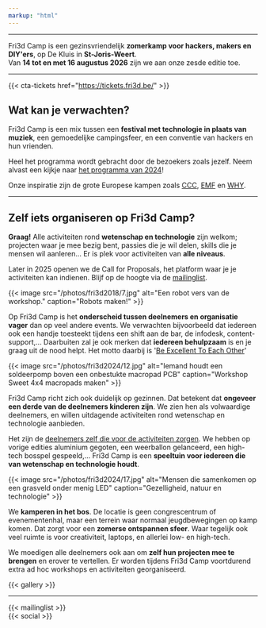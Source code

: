 ```yaml
---
markup: "html"
---
```


<hr class="gridrule" />

<div class="block--callout">
<div class="decoblock decoblock--bend decoblock--l"></div>
<p>Fri3d Camp is een gezinsvriendelijk <strong>zomerkamp voor hackers, makers en DIY'ers</strong>, op De Kluis in <strong>St-Joris-Weert</strong>.<br/>Van <strong>14 tot en met 16 augustus 2026</strong> zijn we aan onze zesde editie toe.</p>
<div class="decoblock decoblock--herringbone decoblock--br"></div>
</div>

<hr class="gridrule" />

{{< cta-tickets href="https://tickets.fri3d.be/" >}}

<div class="block--centered">

<h2>Wat kan je verwachten?</h2>
<p>Fri3d Camp is een mix tussen een <strong>festival met technologie in plaats van muziek</strong>, een gemoedelijke campingsfeer, en een conventie van hackers en hun vrienden.</p>
<p>Heel het programma wordt gebracht door de bezoekers zoals jezelf. Neem alvast een kijkje naar <a href="https://content.fri3d.be/confirmedcontent">het programma van 2024</a>!</p>
<p>Onze inspiratie zijn de grote Europese kampen zoals <a href="https://events.ccc.de/camp/">CCC</a>, <a href="https://www.emfcamp.org/">EMF</a> en <a href="https://why2025.org/">WHY</a>.</p>
</div>

<hr class="gridrule" />

<div class="block--centered">
<h2>Zelf iets organiseren op Fri3d Camp?</h2>
<p><strong>Graag!</strong> Alle activiteiten rond <strong>wetenschap en technologie</strong> zijn welkom; projecten waar je mee bezig bent, passies die je wil delen, skills die je mensen wil aanleren... Er is plek voor activiteiten van <strong>alle niveaus</strong>.</p>
<p>Later in 2025 openen we de Call for Proposals, het platform waar je je activiteiten kan indienen. Blijf op de hoogte via de <a href="#mailinglist">mailinglist</a>.</p>
</div>

<div class="block--centered">
{{< image src="/photos/fri3d2018/7.jpg" alt="Een robot vers van de workshop." caption="Robots maken!" >}}

<p>Op Fri3d Camp is het <strong>onderscheid tussen deelnemers en organisatie vager</strong> dan op veel andere events. We verwachten bijvoorbeeld dat iedereen ook een handje toesteekt tijdens een shift aan de bar, de infodesk, content-support,... Daarbuiten zal je ook merken dat <strong>iedereen behulpzaam</strong> is en je graag uit de nood helpt. Het motto daarbij is '<a href="/deelnemen/excellent">Be Excellent To Each Other</a>'</p>

{{< image src="/photos/fri3d2024/12.jpg" alt="Iemand houdt een soldeerpomp boven een onbestukte macropad PCB" caption="Workshop Sweet 4x4 macropads maken" >}}

<p>Fri3d Camp richt zich ook duidelijk op gezinnen. Dat betekent dat <strong>ongeveer een derde van de deelnemers kinderen zijn</strong>. We zien hen als volwaardige deelnemers, en willen uitdagende activiteiten rond wetenschap en technologie aanbieden.</p>
<p>Het zijn de <a href="/deelnemen">deelnemers zelf die voor de activiteiten zorgen</a>. We hebben op vorige edities aluminium gegoten, een weerballon gelanceerd, een high-tech bosspel gespeeld,... Fri3d Camp is een <strong>speeltuin voor iedereen die van wetenschap en technologie houdt</strong>.</p>

{{< image src="/photos/fri3d2024/17.jpg" alt="Mensen die samenkomen op een grasveld onder menig LED" caption="Gezelligheid, natuur en technologie" >}}

<p>We <strong>kamperen in het bos</strong>. De locatie is geen congrescentrum of evenementenhal, maar een terrein waar normaal jeugdbewegingen op kamp komen. Dat zorgt voor een <strong>zomerse ontspannen sfeer</strong>. Waar tegelijk ook veel ruimte is voor creativiteit, laptops, en allerlei low- en high-tech.</p>

<p>We moedigen alle deelnemers ook aan om <strong>zelf hun projecten mee te brengen</strong> en erover te vertellen. Er worden tijdens Fri3d Camp voortdurend extra ad hoc workshops en activiteiten georganiseerd.</p>

</div>

<div class="block--centered">
{{< gallery >}}
</div>

<hr class="gridrule" id="mailinglist"/>

<div class="block--centered">
{{< mailinglist >}}
</div>
<div class="block--centered">
{{< social >}}
</div>
